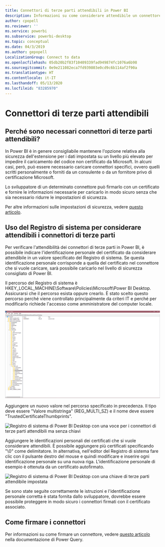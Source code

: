 ```yaml
---
title: Connettori di terze parti attendibili in Power BI
description: Informazioni su come considerare attendibile un connettore di terze parti firmato in Power BI
author: cpopell
ms.reviewer: ''
ms.service: powerbi
ms.subservice: powerbi-desktop
ms.topic: conceptual
ms.date: 04/3/2019
ms.author: gepopell
LocalizationGroup: Connect to data
ms.openlocfilehash: 05db20b2f83f10409339fad949874fc1076a6b98
ms.sourcegitcommit: 0e9e211082eca7fd939803e0cd9c6b114af2f90a
ms.translationtype: HT
ms.contentlocale: it-IT
ms.lasthandoff: 05/13/2020
ms.locfileid: "83285970"
---
```

# <a name="trusted-third-party-connectors"></a>Connettori di terze parti attendibili

## <a name="why-do-you-need-trusted-third-party-connectors"></a>Perché sono necessari connettori di terze parti attendibili?

In Power BI è in genere consigliabile mantenere l'opzione relativa alla sicurezza dell'estensione per i dati impostata su un livello più elevato per impedire il caricamento del codice non certificato da Microsoft. In alcuni casi, però, può essere necessario caricare connettori specifici, ovvero quelli scritti personalmente o forniti da un consulente o da un fornitore privo di certificazione Microsoft.

Lo sviluppatore di un determinato connettore può firmarlo con un certificato e fornire le informazioni necessarie per caricarlo in modo sicuro senza che sia necessario ridurre le impostazioni di sicurezza.

Per altre informazioni sulle impostazioni di sicurezza, vedere [questo articolo](https://docs.microsoft.com/power-bi/desktop-connector-extensibility).

## <a name="using-the-registry-to-trust-third-party-connectors"></a>Uso del Registro di sistema per considerare attendibili i connettori di terze parti

Per verificare l'attendibilità dei connettori di terze parti in Power BI, è possibile indicare l'identificazione personale del certificato da considerare attendibile in un valore specificato del Registro di sistema. Se questa identificazione personale corrisponde a quella del certificato nel connettore che si vuole caricare, sarà possibile caricarlo nel livello di sicurezza consigliato di Power BI. 

Il percorso del Registro di sistema è HKEY_LOCAL_MACHINE\Software\Policies\Microsoft\Power BI Desktop. Assicurarsi che il percorso esista oppure crearlo. È stato scelto questo percorso perché viene controllato principalmente da criteri IT e perché per modificarlo richiede l'accesso come amministratore del computer locale. 

![Registro di sistema di Power BI Desktop senza chiavi di terze parti attendibili impostate](media/desktop-trusted-third-party-connectors/desktoptrustedthird1.png)

Aggiungere un nuovo valore nel percorso specificato in precedenza. Il tipo deve essere "Valore multistringa" (REG_MULTI_SZ) e il nome deve essere "TrustedCertificateThumbprints". 

![Registro di sistema di Power BI Desktop con una voce per i connettori di terze parti attendibili ma senza chiavi](media/desktop-trusted-third-party-connectors/desktoptrustedthird2.png)

Aggiungere le identificazioni personali dei certificati che si vuole considerare attendibili. È possibile aggiungere più certificati specificando "\0" come delimitatore. In alternativa, nell'editor del Registro di sistema fare clic con il pulsante destro del mouse e quindi modificare e inserire ogni identificazione personale su una nuova riga. L'identificazione personale di esempio è ottenuta da un certificato autofirmato. 

 ![Registro di sistema di Power BI Desktop con una chiave di terze parti attendibile impostata](media/desktop-trusted-third-party-connectors/desktoptrustedthird3.png)

Se sono state seguite correttamente le istruzioni e l'identificazione personale corretta è stata fornita dallo sviluppatore, dovrebbe essere possibile proteggere in modo sicuro i connettori firmati con il certificato associato.

## <a name="how-to-sign-connectors"></a>Come firmare i connettori

Per informazioni su come firmare un connettore, vedere [questo articolo](https://docs.microsoft.com/power-query/handlingconnectorsigning) nella documentazione di Power Query.
